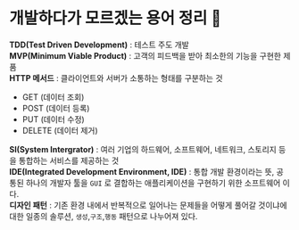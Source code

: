 # 개발하다가 모르겠는 용어 정리 🔡

**TDD(Test Driven Development)** : 테스트 주도 개발   
**MVP(Minimum Viable Product)** : 고객의 피드백을 받아 최소한의 기능을 구현한 제품   
**HTTP 메서드** : 클라이언트와 서버가 소통하는 형태를 구분하는 것 
- GET (데이터 조회)
- POST (데이터 등록)
- PUT (데이터 수정)
- DELETE (데이터 제거)   

**SI(System Intergrator)** : 여러 기업의 하드웨어, 소프트웨어, 네트워크, 스토리지 등을 통합하는 서비스를 제공하는 것  
**IDE(Integrated Development Environment, IDE)** :  통합 개발 환경이라는 뜻, 공통된 하나의 개발자 툴을 `GUI` 로 결합하는 애플리케이션을 구현하기 위한 소프트웨어 이다.   
**디자인 패턴** : 기존 환경 내에서 반복적으로 일어나는 문제들을 어떻게 풀어갈 것이냐에 대한 일종의 솔루션, `생성`,`구조`,`행동` 패턴으로 나누어져 있다.
